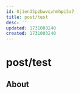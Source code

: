 ```yaml
---
id: 0j1en35pzbwvqvhmhpi5a7
title: post/test
desc: ''
updated: 1731003240
created: 1731003240
---
```

# post/test

## About

